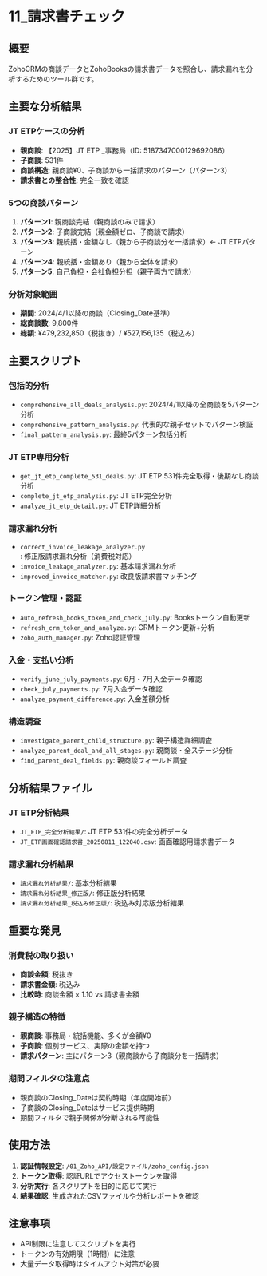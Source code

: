 # 11_請求書チェック

## 概要
ZohoCRMの商談データとZohoBooksの請求書データを照合し、請求漏れを分析するためのツール群です。

## 主要な分析結果

### JT ETPケースの分析
- **親商談**: 【2025】JT ETP _事務局（ID: 5187347000129692086）
- **子商談**: 531件
- **商談構造**: 親商談¥0、子商談から一括請求のパターン（パターン3）
- **請求書との整合性**: 完全一致を確認

### 5つの商談パターン
1. **パターン1**: 親商談完結（親商談のみで請求）
2. **パターン2**: 子商談完結（親金額ゼロ、子商談で請求）
3. **パターン3**: 親統括・金額なし（親から子商談分を一括請求）← JT ETPパターン
4. **パターン4**: 親統括・金額あり（親から全体を請求）
5. **パターン5**: 自己負担・会社負担分担（親子両方で請求）

### 分析対象範囲
- **期間**: 2024/4/1以降の商談（Closing_Date基準）
- **総商談数**: 9,800件
- **総額**: ¥479,232,850（税抜き）/ ¥527,156,135（税込み）

## 主要スクリプト

### 包括的分析
- `comprehensive_all_deals_analysis.py`: 2024/4/1以降の全商談を5パターン分析
- `comprehensive_pattern_analysis.py`: 代表的な親子セットでパターン検証
- `final_pattern_analysis.py`: 最終5パターン包括分析

### JT ETP専用分析
- `get_jt_etp_complete_531_deals.py`: JT ETP 531件完全取得・後期なし商談分析
- `complete_jt_etp_analysis.py`: JT ETP完全分析
- `analyze_jt_etp_detail.py`: JT ETP詳細分析

### 請求漏れ分析
- `correct_invoice_leakage_analyzer.py`: 修正版請求漏れ分析（消費税対応）
- `invoice_leakage_analyzer.py`: 基本請求漏れ分析
- `improved_invoice_matcher.py`: 改良版請求書マッチング

### トークン管理・認証
- `auto_refresh_books_token_and_check_july.py`: Booksトークン自動更新
- `refresh_crm_token_and_analyze.py`: CRMトークン更新+分析
- `zoho_auth_manager.py`: Zoho認証管理

### 入金・支払い分析
- `verify_june_july_payments.py`: 6月・7月入金データ確認
- `check_july_payments.py`: 7月入金データ確認
- `analyze_payment_difference.py`: 入金差額分析

### 構造調査
- `investigate_parent_child_structure.py`: 親子構造詳細調査
- `analyze_parent_deal_and_all_stages.py`: 親商談・全ステージ分析
- `find_parent_deal_fields.py`: 親商談フィールド調査

## 分析結果ファイル

### JT ETP分析結果
- `JT_ETP_完全分析結果/`: JT ETP 531件の完全分析データ
- `JT_ETP画面確認請求書_20250811_122040.csv`: 画面確認用請求書データ

### 請求漏れ分析結果
- `請求漏れ分析結果/`: 基本分析結果
- `請求漏れ分析結果_修正版/`: 修正版分析結果
- `請求漏れ分析結果_税込み修正版/`: 税込み対応版分析結果

## 重要な発見

### 消費税の取り扱い
- **商談金額**: 税抜き
- **請求書金額**: 税込み
- **比較時**: 商談金額 × 1.10 vs 請求書金額

### 親子構造の特徴
- **親商談**: 事務局・統括機能、多くが金額¥0
- **子商談**: 個別サービス、実際の金額を持つ
- **請求パターン**: 主にパターン3（親商談から子商談分を一括請求）

### 期間フィルタの注意点
- 親商談のClosing_Dateは契約時期（年度開始前）
- 子商談のClosing_Dateはサービス提供時期
- 期間フィルタで親子関係が分断される可能性

## 使用方法

1. **認証情報設定**: `/01_Zoho_API/設定ファイル/zoho_config.json`
2. **トークン取得**: 認証URLでアクセストークンを取得
3. **分析実行**: 各スクリプトを目的に応じて実行
4. **結果確認**: 生成されたCSVファイルや分析レポートを確認

## 注意事項
- API制限に注意してスクリプトを実行
- トークンの有効期限（1時間）に注意
- 大量データ取得時はタイムアウト対策が必要